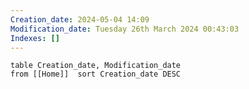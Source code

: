 ```yaml
---
Creation_date: 2024-05-04 14:09
Modification_date: Tuesday 26th March 2024 00:43:03
Indexes: []
---
```


```dataview
table Creation_date, Modification_date
from [[Home]]  sort Creation_date DESC
```
